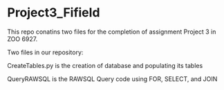 # Project3_Fifield
This repo conatins two files for the completion of assignment Project 3 in ZOO 6927. 

Two files in our repository: 

CreateTables.py is the creation of database and populating its tables 

QueryRAWSQL is the RAWSQL Query code using FOR, SELECT, and JOIN
